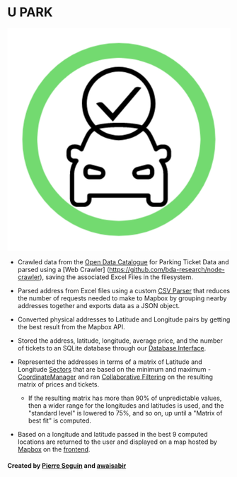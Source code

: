 # U PARK

![alt text](https://github.com/awaisabir/COMP4601-Project/blob/master/client/src/assets/logo.png)

- Crawled data from the [Open Data Catalogue](https://www.toronto.ca/city-government/data-research-maps/open-data/open-data-catalogue/#75d14c24-3b7e-f344-4412-d8fd41f89455) for Parking Ticket Data and parsed using a [Web Crawler] (https://github.com/bda-research/node-crawler), saving the associated Excel Files in the filesystem.

- Parsed address from Excel files using a custom [CSV Parser](https://github.com/awaisabir/COMP4601-Project/blob/master/server/models/CSVParser.js) that reduces the number of requests needed to make to Mapbox by grouping nearby addresses together and exports data as a JSON object.

- Converted physical addresses to Latitude and Longitude pairs by getting the best result from the Mapbox API.

- Stored the address, latitude, longitude, average price, and the number of tickets to an SQLite database through our [Database Interface](https://github.com/awaisabir/COMP4601-Project/blob/master/server/db/Dbi.js).

- Represented the addresses in terms of a matrix of Latitude and Longitude [Sectors](https://github.com/awaisabir/COMP4601-Project/blob/master/server/models/Sector.js) that are based on the minimum and maximum - [CoordinateManager](https://github.com/awaisabir/COMP4601-Project/blob/master/server/models/CoordinateManager.js) and ran [Collaborative Filtering](https://github.com/awaisabir/COMP4601-Project/blob/master/server/algo/UserBasedCF.js) on the resulting matrix of prices and tickets.
  - If the resulting matrix has more than 90% of unpredictable values, then a wider range for the longitudes and latitudes is used, and the "standard level" is lowered to 75%, and so on, up until a "Matrix of best fit" is computed.

- Based on a longitude and latitude passed in the best 9 computed locations are returned to the user and displayed on a map hosted by [Mapbox](https://github.com/alex3165/react-mapbox-gl) on the [frontend](https://github.com/awaisabir/COMP4601-Project/tree/master/client/src).

#### Created by [Pierre Seguin](https://github.com/pseguin2011) and [awaisabir](https://github.com/awaisabir)
